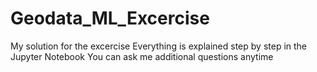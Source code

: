 # Geodata_ML_Excercise
My solution for the excercise
Everything is explained step by step in the Jupyter Notebook
You can ask me additional questions anytime

